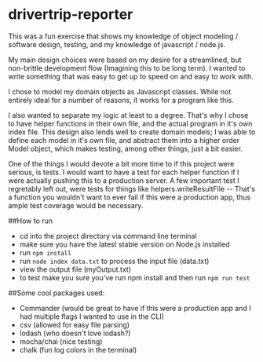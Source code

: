 # drivertrip-reporter
This was a fun exercise that shows my knowledge of object modeling / software design, testing, and my knowledge of javascript / node.js.

My main design choices were based on my desire for a streamlined, but non-brittle development flow (Imagining this to be long term). I wanted to write something that was easy to get up to speed on and easy to work with.

I chose to model my domain objects as Javascript classes. While not entirely ideal for a number of reasons, it works for a program like this. 

I also wanted to separate my logic at least to a degree. That's why I chose to have helper functions in their own file, and the actual program in it's own index file. This design also lends well to create domain models; I was able to define each model in it's own file, and abstract them into a higher order Model object, which makes testing, among other things, just a bit easier.

One of the things I would devote a bit more time to if this project were serious, is tests. I would want to have a test for each helper function if I were actually pushing this to a production server. A few important test I regretably left out, were tests for things like helpers.writeResultFile -- That's a function you wouldn't want to ever fail if this were a production app, thus ample test coverage would be necessary.

##How to run
- cd into the project directory via command line terminal
- make sure you have the latest stable version on Node.js installed
- run `npm install`
- run `node index data.txt` to process the input file (data.txt)
- view the output file (myOutput.txt)
- to test make you sure you've run npm install and then run `npm run test`

##Some cool packages used: 
- Commander (would be great to have if this were a production app and I had multiple flags I wanted to use in the CLI)
- csv (allowed for easy file parsing)
- lodash (who doesn't love lodash?)
- mocha/chai (nice testing)
- chalk (fun log colors in the terminal)